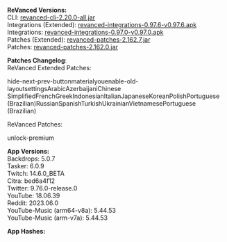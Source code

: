 **ReVanced Versions:**  
CLI: [revanced-cli-2.20.0-all.jar](https://github.com/revanced/revanced-cli/releases/tag/v2.20.0)  
Integrations (Extended): [revanced-integrations-0.97.6-v0.97.6.apk](https://github.com/inotia00/revanced-integrations/releases/tag/v0.97.6)  
Integrations: [revanced-integrations-0.97.0-v0.97.0.apk](https://github.com/revanced/revanced-integrations/releases/tag/v0.97.0)  
Patches (Extended): [revanced-patches-2.162.7.jar](https://github.com/inotia00/revanced-patches/releases/tag/v2.162.7)  
Patches: [revanced-patches-2.162.0.jar](https://github.com/revanced/revanced-patches/releases/tag/v2.162.0)  

**Patches Changelog**:   
ReVanced Extended Patches:  

hide-next-prev-buttonmaterialyouenable-old-layoutsettingsArabicAzerbaijaniChinese SimplifiedFrenchGreekIndonesianItalianJapaneseKoreanPolishPortuguese (Brazilian)RussianSpanishTurkishUkrainianVietnamesePortuguese (Brazilian)
  
ReVanced Patches:   

unlock-premium
  
**App Versions:**  
Backdrops: 5.0.7  
Tasker: 6.0.9  
Twitch: 14.6.0_BETA  
Citra: bed6a4f12  
Twitter: 9.76.0-release.0  
YouTube: 18.06.39  
Reddit: 2023.06.0  
YouTube-Music (arm64-v8a): 5.44.53  
YouTube-Music (arm-v7a): 5.44.53  

**App Hashes:**  
  
